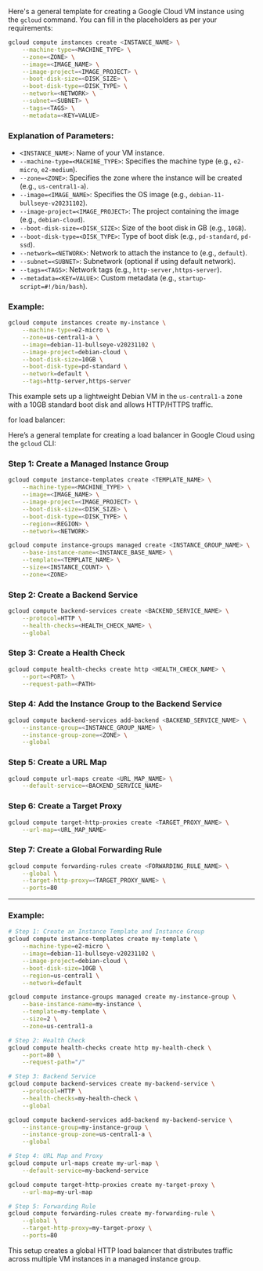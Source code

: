 Here's a general template for creating a Google Cloud VM instance using the `gcloud` command. You can fill in the placeholders as per your requirements:

```bash
gcloud compute instances create <INSTANCE_NAME> \
    --machine-type=<MACHINE_TYPE> \
    --zone=<ZONE> \
    --image=<IMAGE_NAME> \
    --image-project=<IMAGE_PROJECT> \
    --boot-disk-size=<DISK_SIZE> \
    --boot-disk-type=<DISK_TYPE> \
    --network=<NETWORK> \
    --subnet=<SUBNET> \
    --tags=<TAGS> \
    --metadata=<KEY=VALUE>
```

### Explanation of Parameters:
- `<INSTANCE_NAME>`: Name of your VM instance.
- `--machine-type=<MACHINE_TYPE>`: Specifies the machine type (e.g., `e2-micro`, `e2-medium`).
- `--zone=<ZONE>`: Specifies the zone where the instance will be created (e.g., `us-central1-a`).
- `--image=<IMAGE_NAME>`: Specifies the OS image (e.g., `debian-11-bullseye-v20231102`).
- `--image-project=<IMAGE_PROJECT>`: The project containing the image (e.g., `debian-cloud`).
- `--boot-disk-size=<DISK_SIZE>`: Size of the boot disk in GB (e.g., `10GB`).
- `--boot-disk-type=<DISK_TYPE>`: Type of boot disk (e.g., `pd-standard`, `pd-ssd`).
- `--network=<NETWORK>`: Network to attach the instance to (e.g., `default`).
- `--subnet=<SUBNET>`: Subnetwork (optional if using default network).
- `--tags=<TAGS>`: Network tags (e.g., `http-server,https-server`).
- `--metadata=<KEY=VALUE>`: Custom metadata (e.g., `startup-script=#!/bin/bash`).

### Example:
```bash
gcloud compute instances create my-instance \
    --machine-type=e2-micro \
    --zone=us-central1-a \
    --image=debian-11-bullseye-v20231102 \
    --image-project=debian-cloud \
    --boot-disk-size=10GB \
    --boot-disk-type=pd-standard \
    --network=default \
    --tags=http-server,https-server
```

This example sets up a lightweight Debian VM in the `us-central1-a` zone with a 10GB standard boot disk and allows HTTP/HTTPS traffic.


for load balancer:

Here’s a general template for creating a load balancer in Google Cloud using the `gcloud` CLI:

### Step 1: Create a Managed Instance Group
```bash
gcloud compute instance-templates create <TEMPLATE_NAME> \
    --machine-type=<MACHINE_TYPE> \
    --image=<IMAGE_NAME> \
    --image-project=<IMAGE_PROJECT> \
    --boot-disk-size=<DISK_SIZE> \
    --boot-disk-type=<DISK_TYPE> \
    --region=<REGION> \
    --network=<NETWORK>

gcloud compute instance-groups managed create <INSTANCE_GROUP_NAME> \
    --base-instance-name=<INSTANCE_BASE_NAME> \
    --template=<TEMPLATE_NAME> \
    --size=<INSTANCE_COUNT> \
    --zone=<ZONE>
```

### Step 2: Create a Backend Service
```bash
gcloud compute backend-services create <BACKEND_SERVICE_NAME> \
    --protocol=HTTP \
    --health-checks=<HEALTH_CHECK_NAME> \
    --global
```

### Step 3: Create a Health Check
```bash
gcloud compute health-checks create http <HEALTH_CHECK_NAME> \
    --port=<PORT> \
    --request-path=<PATH>
```

### Step 4: Add the Instance Group to the Backend Service
```bash
gcloud compute backend-services add-backend <BACKEND_SERVICE_NAME> \
    --instance-group=<INSTANCE_GROUP_NAME> \
    --instance-group-zone=<ZONE> \
    --global
```

### Step 5: Create a URL Map
```bash
gcloud compute url-maps create <URL_MAP_NAME> \
    --default-service=<BACKEND_SERVICE_NAME>
```

### Step 6: Create a Target Proxy
```bash
gcloud compute target-http-proxies create <TARGET_PROXY_NAME> \
    --url-map=<URL_MAP_NAME>
```

### Step 7: Create a Global Forwarding Rule
```bash
gcloud compute forwarding-rules create <FORWARDING_RULE_NAME> \
    --global \
    --target-http-proxy=<TARGET_PROXY_NAME> \
    --ports=80
```

---

### Example:
```bash
# Step 1: Create an Instance Template and Instance Group
gcloud compute instance-templates create my-template \
    --machine-type=e2-micro \
    --image=debian-11-bullseye-v20231102 \
    --image-project=debian-cloud \
    --boot-disk-size=10GB \
    --region=us-central1 \
    --network=default

gcloud compute instance-groups managed create my-instance-group \
    --base-instance-name=my-instance \
    --template=my-template \
    --size=2 \
    --zone=us-central1-a

# Step 2: Health Check
gcloud compute health-checks create http my-health-check \
    --port=80 \
    --request-path="/"

# Step 3: Backend Service
gcloud compute backend-services create my-backend-service \
    --protocol=HTTP \
    --health-checks=my-health-check \
    --global

gcloud compute backend-services add-backend my-backend-service \
    --instance-group=my-instance-group \
    --instance-group-zone=us-central1-a \
    --global

# Step 4: URL Map and Proxy
gcloud compute url-maps create my-url-map \
    --default-service=my-backend-service

gcloud compute target-http-proxies create my-target-proxy \
    --url-map=my-url-map

# Step 5: Forwarding Rule
gcloud compute forwarding-rules create my-forwarding-rule \
    --global \
    --target-http-proxy=my-target-proxy \
    --ports=80
```

This setup creates a global HTTP load balancer that distributes traffic across multiple VM instances in a managed instance group.